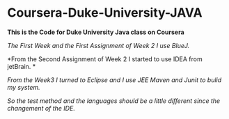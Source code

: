 # Coursera-Duke-University-JAVA

**This is the Code for Duke University Java class on Coursera**

*The First Week and the First Assignment of Week 2 I use BlueJ.* 

*From the Second Assignment of Week 2 I started to use IDEA from jetBrain. *

*From the Week3 I turned to Eclipse and I use JEE Maven and Junit to bulid my system.*

*So the test method and the languages should be a little different since the changement of the IDE.*


